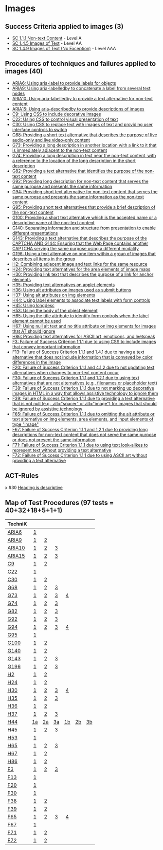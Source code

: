 # Images

## Success Criteria applied to images (3)

- [SC 1.1.1 Non-text Content](sc111.md) - Level A
- [SC 1.4.5 Images of Text](sc145.md) - Level AA
- [SC 1.4.9 Images of Text (No Exception)](sc149.md) - Level AAA

## Procedures of techniques and failures applied to images (40)

- [ARIA6: Using aria-label to provide labels for objects](aria6.md)
- [ARIA9: Using aria-labelledby to concatenate a label from several text nodes](aria9.md)
- [ARIA10: Using aria-labelledby to provide a text alternative for non-text content](aria10.md)
- [ARIA15: Using aria-describedby to provide descriptions of images](aria15.md)
- [C9: Using CSS to include decorative images](c9.md[)
- [C22: Using CSS to control visual presentation of text](c22.md)
- [C30: Using CSS to replace text with images of text and providing user interface controls to switch](c30.md)
- [G68: Providing a short text alternative that describes the purpose of live audio-only and live video-only content](g68.md)
- [G73: Providing a long description in another location with a link to it that is immediately adjacent to the non-text content](g73.md)
- [G74: Providing a long description in text near the non-text content, with a reference to the location of the long description in the short description](g74.md)
- [G82: Providing a text alternative that identifies the purpose of the non-text content](g82.md)
- [G92: Providing long description for non-text content that serves the same purpose and presents the same information](g92.md)
- [G94: Providing short text alternative for non-text content that serves the same purpose and presents the same information as the non-text content](g94.md)
- [G95: Providing short text alternatives that provide a brief description of the non-text content](g95.md)
- [G100: Providing a short text alternative which is the accepted name or a descriptive name of the non-text content](g100.md)
- [G140: Separating information and structure from presentation to enable different presentations](g140.md)
- [G143: Providing a text alternative that describes the purpose of the CAPTCHA AND G144: Ensuring that the Web Page contains another CAPTCHA serving the same purpose using a different modality](g143.md)
- [G196: Using a text alternative on one item within a group of images that describes all items in the group](g196.md)
- [H2: Combining adjacent image and text links for the same resource](h2.md)
- [H24: Providing text alternatives for the area elements of image maps](h24.md)
- [H30: Providing link text that describes the purpose of a link for anchor elements](h30.md)
- [H35: Providing text alternatives on applet elements](h35.md)
- [H36: Using alt attributes on images used as submit buttons](h36.md)
- [H37: Using alt attributes on img elements](h37.md)
- [H44: Using label elements to associate text labels with form controls](h44.md)
- [H45: Using longdesc](h45.md)
- [H53: Using the body of the object element](h53.md)
- [H65: Using the title attribute to identify form controls when the label element cannot be used](h65.md)
- [H67: Using null alt text and no title attribute on img elements for images that AT should ignore](h67.md)
- [H86: Providing text alternatives for ASCII art, emoticons, and leetspeak](h86.md)
- [F3: Failure of Success Criterion 1.1.1 due to using CSS to include images that convey important information](f3.md)
- [F13: Failure of Success Criterion 1.1.1 and 1.4.1 due to having a text alternative that does not include information that is conveyed by color differences in the image](f13.md)
- [F20: Failure of Success Criterion 1.1.1 and 4.1.2 due to not updating text alternatives when changes to non-text content occur](f20.md)
- [F30: Failure of Success Criterion 1.1.1 and 1.2.1 due to using text alternatives that are not alternatives (e.g., filenames or placeholder text)](f30.md)
- [F38: Failure of Success Criterion 1.1.1 due to not marking up decorative images in HTML in a way that allows assistive technology to ignore them](f38.md)
- [F39: Failure of Success Criterion 1.1.1 due to providing a text alternative that is not null (e.g., alt="spacer" or alt="image") for images that should be ignored by assistive technology](f39.md)
- [F65: Failure of Success Criterion 1.1.1 due to omitting the alt attribute or text alternative on img elements, area elements, and input elements of type "image"](f65.md)
- [F67: Failure of Success Criterion 1.1.1 and 1.2.1 due to providing long descriptions for non-text content that does not serve the same purpose or does not present the same information](f67.md)
- [F71: Failure of Success Criterion 1.1.1 due to using text look-alikes to represent text without providing a text alternative](f71.md)
- [F72: Failure of Success Criterion 1.1.1 due to using ASCII art without providing a text alternative](f72.md)

## ACT-Rules

x #30 [Heading is descriptive](https://act-rules.github.io/rules/b49b2e)

## Map of Test Procedures (97 tests = 40+32+18+5+1+1)

| TechniK |     |     |     |     |     |     |
| ------- | :-: | :-: | :-: | :-: | :-: | :-: |
| [ARIA6](aria6.md) | [1](aria6.md#n1 "ARIA6") ||||||
| [ARIA9](aria9.md) | [1](aria9.md#n1 "ARIA9") | [2](aria9.md#n2 "ARIA9") |||||
| [ARIA10](aria10.md) | [1](aria10.md#n1 "ARIA10") | [2](aria10.md#n2 "ARIA10") | [3](aria10.md#n3 "ARIA10") ||||
| [ARIA15](aria15.md) | [1](aria15.md#n1 "ARIA15") | [2](aria15.md#n2 "ARIA15") | [3](aria15.md#n3 "ARIA15") ||||
| [C9](c9.md) | [1](c9.md#n1 "C9") | [2](c9.md#n2 "C9") |||||
| [C22](c22.md) | [1](c22.md#n1 "C22") ||||||
| [C30](c30.md) | [1](c30.md#n1 "C30") | [2](c30.md#n2 "C30") |||||
| [G68](g68.md) | [1](g68.md#n1 "G68") | [2](g68.md#n2 "G68") | [3](g68.md#n3 "G68") ||||
| [G73](g73.md) | [1](g73.md#n1 "G73") | [2](g73.md#n2 "G73") | [3](g73.md#n3 "G73") | [4](g73.md#n4 "G73") |||
| [G74](g74.md) | [1](g74.md#n1 "G74") | [2](g74.md#n2 "G74") | [3](g74.md#n3 "G74") ||||
| [G82](g82.md) | [1](g82.md#n1 "G82") | [2](g82.md#n2 "G82") | [3](g82.md#n3 "G82") ||||
| [G92](g92.md) | [1](g92.md#n1 "G92") | [2](g92.md#n2 "G92") | [3](g92.md#n3 "G92") ||||
| [G94](g94.md) | [1](g94.md#n1 "G94") | [2](g94.md#n2 "G94") | [3](g94.md#n3 "G94") | [4](g94.md#n4 "G94") |||
| [G95](g95.md) | [1](g95.md#n1 "G95") ||||||
| [G100](g100.md) | [1](g100.md#n1 "G100") | [2](g100.md#n2 "G100") |||||
| [G140](g140.md) | [1](g140.md#n1 "G140") | [2](g140.md#n2 "G140") |||||
| [G143](g143.md) | [1](g143.md#n1 "G143") | [2](g143.md#n2 "G143") | [3](g143.md#n3 "G143") ||||
| [G196](g196.md) | [1](g196.md#n1 "G196") | [2](g196.md#n2 "G196") | [3](g196.md#n3 "G196") ||||
| [H2](h2.md) | [1](h2.md#n1 "H2") | [2](h2.md#n2 "H2") |||||
| [H24](h24.md) | [1](h24.md#n1 "H24") | [2](h24.md#n2 "H24") |||||
| [H30](h30.md) | [1](h30.md#n1 "H30") | [2](h30.md#n2 "H30") | [3](h30.md#n3 "H30") | [4](h30.md#n4 "H30") |||
| [H35](h35.md) | [1](h35.md#n1 "H35") | [2](h35.md#n2 "H35") | [3](h35.md#n3 "H35") ||||
| [H36](h36.md) | [1](h36.md#n1 "H36") | [2](h36.md#n2 "H36") |||||
| [H37](h37.md) | [1](h37.md#n1 "H37") | [2](h37.md#n2 "H37") | [3](h37.md#n3 "H37") ||||
| [H44](h44.md) | [1a](h44.md#n1a "H44") | [2a](h44.md#n2a "H44") | [3a](h44.md#n3a "H44") | [1b](h44.md#n1b "H44") | [2b](h44.md#n2b "H44") | [3b](h44.md#n3b "H44") |
| [H45](h45.md) | [1](h45.md#n1 "H45") | [2](h45.md#n2 "H45") | [3](h45.md#n3 "H45") ||||
| [H53](h53.md) | [1](h53.md#n1 "H53") ||||||
| [H65](h65.md) | [1](h65.md#n1 "H65") | [2](h65.md#n2 "H65") | [3](h65.md#n3 "H65") ||||
| [H67](h67.md) | [1](h67.md#n1 "H67") | [2](h67.md#n2 "H67") |||||
| [H86](h86.md) | [1](h86.md#n1 "H86") | [2](h86.md#n2 "H86") |||||
| [F3](f3.md) | [1](f3.md#n1 "F3") | [2](f3.md#n2 "F3") | [3](f3.md#n3 "F3") ||||
| [F13](f13.md) | [1](f13.md#n1 "F13") ||||||
| [F20](f20.md) | [1](f20.md#n1 "F20") ||||||
| [F30](f30.md) | [1](f30.md#n1 "F30") ||||||
| [F38](f38.md) | [1](f38.md#n1 "F38") | [2](f38.md#n2 "F38") |||||
| [F39](f39.md) | [1](f39.md#n1 "F39") | [2](f39.md#n2 "F39") |||||
| [F65](f65.md) | [1](f65.md#n1 "F65") | [2](f65.md#n2 "F65") | [3](f65.md#n3 "F65") | [4](f65.md#n4 "F65") |||
| [F67](f67.md) | [1](f67.md#n1 "F67") ||||||
| [F71](f71.md) | [1](f71.md#n1 "F71") | [2](f71.md#n2 "F71") |||||
| [F72](f72.md) | [1](f72.md#n1 "F72") | [2](f72.md#n2 "F72") |||||
